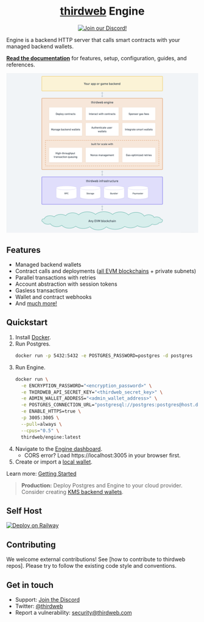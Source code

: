 <p align="center">
    <br />
    <a href="https://thirdweb.com">
        <img src="https://github.com/thirdweb-dev/js/blob/main/packages/sdk/logo.svg?raw=true" width="200" alt=""/></a>
    <br />
</p>

<h1 align="center"><a href='https://thirdweb.com/'>thirdweb</a> Engine</h1>

<p align="center">
    <a href="https://discord.gg/thirdweb">
        <img alt="Join our Discord!" src="https://img.shields.io/discord/834227967404146718.svg?color=7289da&label=discord&logo=discord&style=flat"/>
    </a>
</p>

Engine is a backend HTTP server that calls smart contracts with your managed backend wallets.

[**Read the documentation**](https://portal.thirdweb.com/engine) for features, setup, configuration, guides, and references.

<!-- Source: https://whimsical.com/engine-architecture-2G6rXEvUM2HFmVwKxPWyzS -->
<img src="./docs/images/overview.png" alt="Overview" width="820">

## Features

- Managed backend wallets
- Contract calls and deployments ([all EVM blockchains](https://thirdweb.com/chainlist) + private subnets)
- Parallel transactions with retries
- Account abstraction with session tokens
- Gasless transactions
- Wallet and contract webhooks
- And [much more!](https://portal.thirdweb.com/engine)

## Quickstart

1. Install [Docker](https://docs.docker.com/get-docker/).
1. Run Postgres.
   ```bash
   docker run -p 5432:5432 -e POSTGRES_PASSWORD=postgres -d postgres
   ```
1. Run Engine.
   ```bash
   docker run \
     -e ENCRYPTION_PASSWORD="<encryption_password>" \
     -e THIRDWEB_API_SECRET_KEY="<thirdweb_secret_key>" \
     -e ADMIN_WALLET_ADDRESS="<admin_wallet_address>" \
     -e POSTGRES_CONNECTION_URL="postgresql://postgres:postgres@host.docker.internal:5432/postgres?sslmode=disable" \
     -e ENABLE_HTTPS=true \
     -p 3005:3005 \
     --pull=always \
     --cpus="0.5" \
     thirdweb/engine:latest
   ```
1. Navigate to the [Engine dashboard](https://thirdweb.com/dashboard/engine).
   - CORS error? Load https://localhost:3005 in your browser first.
1. Create or import a [local wallet](https://portal.thirdweb.com/engine/backend-wallets).

Learn more: [Getting Started](https://portal.thirdweb.com/engine/getting-started)

> **Production:** Deploy Postgres and Engine to your cloud provider. Consider creating [KMS backend wallets](https://portal.thirdweb.com/engine/backend-wallets).

## Self Host

[![Deploy on Railway](https://railway.app/button.svg)](https://railway.app/template/EASlyJ)

## Contributing

We welcome external contributions! See [how to contribute to thirdweb repos]. Please try to follow the existing code style and conventions.

## Get in touch

- Support: [Join the Discord](https://discord.gg/thirdweb)
- Twitter: [@thirdweb](https://twitter.com/thirdweb)
- Report a vulnerability: security@thirdweb.com
